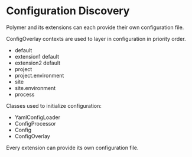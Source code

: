 # Configuration Discovery

Polymer and its extensions can each provide their own configuration file.

ConfigOverlay contexts are used to layer in configuration in priority order.

- default
- extension1 default
- extension2 default
- project
- project.environment
- site
- site.environment
- process

Classes used to initialize configuration:

- YamlConfigLoader
- ConfigProcessor
- Config
- ConfigOverlay

Every extension can provide its own configuration file.
